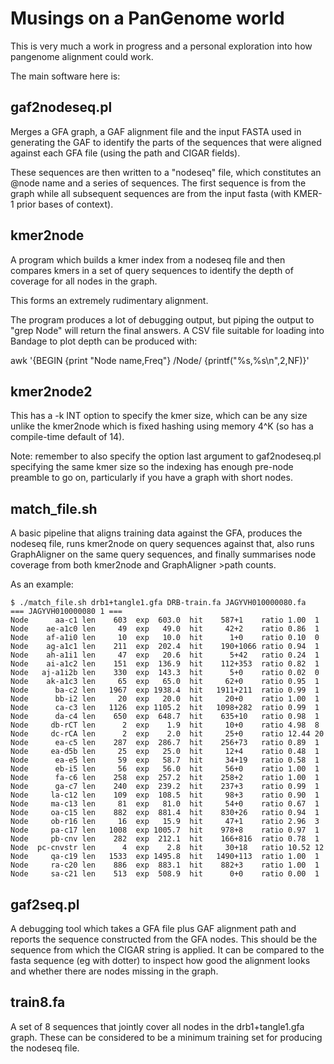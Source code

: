 Musings on a PanGenome world
============================

This is very much a work in progress and a personal exploration into
how pangenome alignment could work.

The main software here is:

gaf2nodeseq.pl
--------------

Merges a GFA graph, a GAF alignment file and the input FASTA used in
generating the GAF to identify the parts of the sequences that were
aligned against each GFA file (using the path and CIGAR fields).

These sequences are then written to a "nodeseq" file, which
constitutes an @node name and a series of sequences.  The first
sequence is from the graph while all subsequent sequences are from the
input fasta (with KMER-1 prior bases of context).


kmer2node
---------

A program which builds a kmer index from a nodeseq file and then
compares kmers in a set of query sequences to identify the depth of
coverage for all nodes in the graph.

This forms an extremely rudimentary alignment.

The program produces a lot of debugging output, but piping the output
to "grep Node" will return the final answers.  A CSV file suitable for
loading into Bandage to plot depth can be produced with:

awk '{BEGIN {print "Node name,Freq"} /Node/ {printf("%s,%s\n",$2,$NF)}'

kmer2node2
----------

This has a -k INT option to specify the kmer size, which can be any
size unlike the kmer2node which is fixed hashing using memory 4^K (so
has a compile-time default of 14).

Note: remember to also specify the option last argument to
gaf2nodeseq.pl specifying the same kmer size so the indexing has
enough pre-node preamble to go on, particularly if you have a graph
with short nodes.


match_file.sh
-------------

A basic pipeline that aligns training data against the GFA, produces
the nodeseq file, runs kmer2node on query sequences against that, also
runs GraphAligner on the same query sequences, and finally summarises
node coverage from both kmer2node and GraphAligner >path counts.

As an example:

```
$ ./match_file.sh drb1+tangle1.gfa DRB-train.fa JAGYVH010000080.fa
=== JAGYVH010000080 1 ===
Node      aa-c1	len    603	exp  603.0	hit    587+1	ratio 1.00	1
Node    ae-a1c0	len     49	exp   49.0	hit     42+2	ratio 0.86	1
Node    af-a1i0	len     10	exp   10.0	hit      1+0	ratio 0.10	0
Node    ag-a1c1	len    211	exp  202.4	hit    190+1066	ratio 0.94	1
Node    ah-a1i1	len     47	exp   20.6	hit      5+42	ratio 0.24	1
Node    ai-a1c2	len    151	exp  136.9	hit    112+353	ratio 0.82	1
Node   aj-a1i2b	len    330	exp  143.3	hit      5+0	ratio 0.02	0
Node    ak-a1c3	len     65	exp   65.0	hit     62+0	ratio 0.95	1
Node      ba-c2	len   1967	exp 1938.4	hit   1911+211	ratio 0.99	1
Node      bb-i2	len     20	exp   20.0	hit     20+0	ratio 1.00	1
Node      ca-c3	len   1126	exp 1105.2	hit   1098+282	ratio 0.99	1
Node      da-c4	len    650	exp  648.7	hit    635+10	ratio 0.98	1
Node     db-rCT	len      2	exp    1.9	hit     10+0	ratio 4.98	8
Node     dc-rCA	len      2	exp    2.0	hit     25+0	ratio 12.44	20
Node      ea-c5	len    287	exp  286.7	hit    256+73	ratio 0.89	1
Node     ea-d5b	len     25	exp   25.0	hit     12+4	ratio 0.48	1
Node      ea-e5	len     59	exp   58.7	hit     34+19	ratio 0.58	1
Node      eb-i5	len     56	exp   56.0	hit     56+0	ratio 1.00	1
Node      fa-c6	len    258	exp  257.2	hit    258+2	ratio 1.00	1
Node      ga-c7	len    240	exp  239.2	hit    237+3	ratio 0.99	1
Node     la-c12	len    109	exp  108.5	hit     98+3	ratio 0.90	1
Node     ma-c13	len     81	exp   81.0	hit     54+0	ratio 0.67	1
Node     oa-c15	len    882	exp  881.4	hit    830+26	ratio 0.94	1
Node     ob-r16	len     16	exp   15.9	hit     47+1	ratio 2.96	3
Node     pa-c17	len   1008	exp 1005.7	hit    978+8	ratio 0.97	1
Node     pb-cnv	len    282	exp  212.1	hit    166+816	ratio 0.78	1
Node  pc-cnvstr	len      4	exp    2.8	hit     30+18	ratio 10.52	12
Node     qa-c19	len   1533	exp 1495.8	hit   1490+113	ratio 1.00	1
Node     ra-c20	len    886	exp  883.1	hit    882+3	ratio 1.00	1
Node     sa-c21	len    513	exp  508.9	hit      0+0	ratio 0.00	1
```

gaf2seq.pl
----------

A debugging tool which takes a GFA file plus GAF alignment path and
reports the sequence constructed from the GFA nodes.  This should be
the sequence from which the CIGAR string is applied.  It can be
compared to the fasta sequence (eg with dotter) to inspect how good
the alignment looks and whether there are nodes missing in the graph.


train8.fa
---------

A set of 8 sequences that jointly cover all nodes in the
drb1+tangle1.gfa graph.  These can be considered to be a minimum
training set for producing the nodeseq file.
